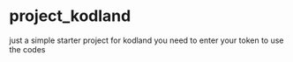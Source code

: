 # project_kodland
just a simple starter project for kodland
you need to enter your token to use the codes
